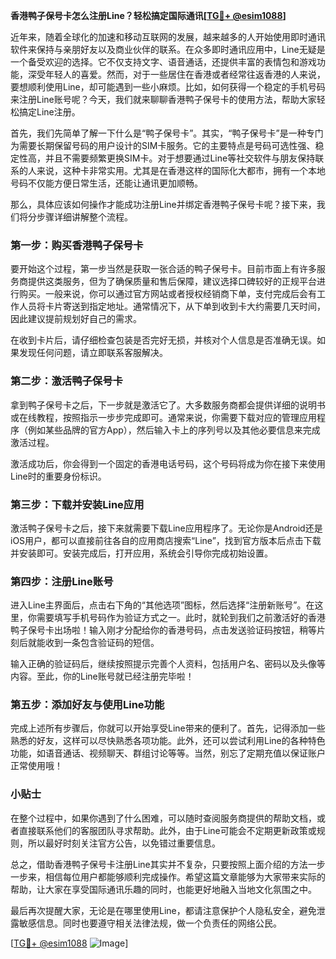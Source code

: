**香港鸭子保号卡怎么注册Line？轻松搞定国际通讯[[TG💪+ @esim1088](https://t.me/s/esim1088)]**

近年来，随着全球化的加速和移动互联网的发展，越来越多的人开始使用即时通讯软件来保持与亲朋好友以及商业伙伴的联系。在众多即时通讯应用中，Line无疑是一个备受欢迎的选择。它不仅支持文字、语音通话，还提供丰富的表情包和游戏功能，深受年轻人的喜爱。然而，对于一些居住在香港或者经常往返香港的人来说，要想顺利使用Line，却可能遇到一些小麻烦。比如，如何获得一个稳定的手机号码来注册Line账号呢？今天，我们就来聊聊香港鸭子保号卡的使用方法，帮助大家轻松搞定Line注册。

首先，我们先简单了解一下什么是“鸭子保号卡”。其实，“鸭子保号卡”是一种专门为需要长期保留号码的用户设计的SIM卡服务。它的主要特点是号码可选性强、稳定性高，并且不需要频繁更换SIM卡。对于想要通过Line等社交软件与朋友保持联系的人来说，这种卡非常实用。尤其是在香港这样的国际化大都市，拥有一个本地号码不仅能方便日常生活，还能让通讯更加顺畅。

那么，具体应该如何操作才能成功注册Line并绑定香港鸭子保号卡呢？接下来，我们将分步骤详细讲解整个流程。

### 第一步：购买香港鸭子保号卡

要开始这个过程，第一步当然是获取一张合适的鸭子保号卡。目前市面上有许多服务商提供这类服务，但为了确保质量和售后保障，建议选择口碑较好的正规平台进行购买。一般来说，你可以通过官方网站或者授权经销商下单，支付完成后会有工作人员将卡片寄送到指定地址。通常情况下，从下单到收到卡大约需要几天时间，因此建议提前规划好自己的需求。

在收到卡片后，请仔细检查包装是否完好无损，并核对个人信息是否准确无误。如果发现任何问题，请立即联系客服解决。

### 第二步：激活鸭子保号卡

拿到鸭子保号卡之后，下一步就是激活它了。大多数服务商都会提供详细的说明书或在线教程，按照指示一步步完成即可。通常来说，你需要下载对应的管理应用程序（例如某些品牌的官方App），然后输入卡上的序列号以及其他必要信息来完成激活过程。

激活成功后，你会得到一个固定的香港电话号码，这个号码将成为你在接下来使用Line时的重要身份标识。

### 第三步：下载并安装Line应用

激活鸭子保号卡之后，接下来就需要下载Line应用程序了。无论你是Android还是iOS用户，都可以直接前往各自的应用商店搜索“Line”，找到官方版本后点击下载并安装即可。安装完成后，打开应用，系统会引导你完成初始设置。

### 第四步：注册Line账号

进入Line主界面后，点击右下角的“其他选项”图标，然后选择“注册新账号”。在这里，你需要填写手机号码作为验证方式之一。此时，就轮到我们之前激活好的香港鸭子保号卡出场啦！输入刚才分配给你的香港号码，点击发送验证码按钮，稍等片刻后就能收到一条包含验证码的短信。

输入正确的验证码后，继续按照提示完善个人资料，包括用户名、密码以及头像等内容。至此，你的Line账号就已经注册完毕啦！

### 第五步：添加好友与使用Line功能

完成上述所有步骤后，你就可以开始享受Line带来的便利了。首先，记得添加一些熟悉的好友，这样可以尽快熟悉各项功能。此外，还可以尝试利用Line的各种特色功能，如语音通话、视频聊天、群组讨论等等。当然，别忘了定期充值以保证账户正常使用哦！

### 小贴士

在整个过程中，如果你遇到了什么困难，可以随时查阅服务商提供的帮助文档，或者直接联系他们的客服团队寻求帮助。此外，由于Line可能会不定期更新政策或规则，所以最好时刻关注官方公告，以免错过重要信息。

总之，借助香港鸭子保号卡注册Line其实并不复杂，只要按照上面介绍的方法一步一步来，相信每位用户都能够顺利完成操作。希望这篇文章能够为大家带来实际的帮助，让大家在享受国际通讯乐趣的同时，也能更好地融入当地文化氛围之中。

最后再次提醒大家，无论是在哪里使用Line，都请注意保护个人隐私安全，避免泄露敏感信息。同时也要遵守相关法律法规，做一个负责任的网络公民。

[[TG💪+ @esim1088](https://t.me/s/esim1088) ![Image](https://i.postimg.cc/4NQfJmqS/Snipaste-2025-05-13-00-14-12.png)]